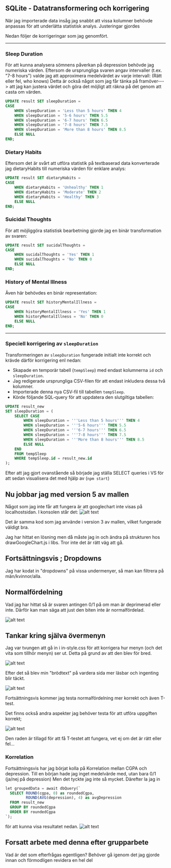 ## SQLite - Datatransformering och korrigering

När jag importerade data insåg jag snabbt att vissa kolumner behövde anpassas för att underlätta statistisk analys. Justeringar gjordes

Nedan följer de korrigeringar som jag genomfört.


---

### Sleep Duration
För att kunna analysera sömnens påverkan på depression behövde jag numeriska värden. Eftersom de ursprungliga svaren angav intervaller (t.ex. "7-8 hours") valde jag att approximera medelvärdet av varje intervall: (Rätt eller fel, who knows) Detta är också något som jag får tänka på framöver---> att jag kan justera värdet och göra det möjligt att räkna på det genom att casta om värden.
```sql
UPDATE result SET sleepDuration =
CASE
    WHEN sleepDuration = 'Less than 5 hours' THEN 4
    WHEN sleepDuration = '5-6 hours' THEN 5.5
    WHEN sleepDuration = '6-7 hours' THEN 6.5
    WHEN sleepDuration = '7-8 hours' THEN 7.5
    WHEN sleepDuration = 'More than 8 hours' THEN 8.5
    ELSE NULL
END;
```

### Dietary Habits
Eftersom det är svårt att utföra statistik på textbaserad data konverterade jag dietaryHabits till numeriska värden för enklare analys:

```sql
UPDATE result SET dietaryHabits =
CASE
    WHEN dietaryHabits = 'Unhealthy' THEN 1
    WHEN dietaryHabits = 'Moderate' THEN 2
    WHEN dietaryHabits = 'Healthy' THEN 3
    ELSE NULL
END;
```

### Suicidal Thoughts
För att möjliggöra statistisk bearbetning gjorde jag en binär transformation av svaren:

```sql
UPDATE result SET sucidalThoughts =
CASE
    WHEN sucidalThoughts = 'Yes' THEN 1
    WHEN sucidalThoughts = 'No' THEN 0
    ELSE NULL
END;
```

### History of Mental Illness
Även här behövdes en binär representation:

```sql
UPDATE result SET historyMentalIllness =
CASE
    WHEN historyMentalIllness = 'Yes' THEN 1
    WHEN historyMentalIllness = 'No' THEN 0
    ELSE NULL
END;
```

---

### Speciell korrigering av `sleepDuration`
Transformeringen av `sleepDuration` fungerade initialt inte korrekt och krävde därför korrigering enl nedan:

- Skapade en temporär tabell (`tempSleep`) med endast kolumnerna `id` och `sleepDuration`.
- Jag redigerade ursprungliga CSV-filen för att endast inkludera dessa två kolumner.
- Importerade denna nya CSV-fil till tabellen `tempSleep`.
- Körde följande SQL-query för att uppdatera den slutgiltiga tabellen:

```sql
UPDATE result_new
SET sleepDuration = (
    SELECT CASE
        WHEN sleepDuration = '''Less than 5 hours''' THEN 4
        WHEN sleepDuration = '''5-6 hours''' THEN 5.5
        WHEN sleepDuration = '''6-7 hours''' THEN 6.5
        WHEN sleepDuration = '''7-8 hours''' THEN 7.5
        WHEN sleepDuration = '''More than 8 hours''' THEN 8.5
        ELSE NULL
    END
    FROM tempSleep
    WHERE tempSleep.id = result_new.id
);
```

Efter att jag gjort ovanstående så började jag ställa SELECT queries i VS för att sedan visualisera det med hjälp av (`npm start`)


## Nu jobbar jag med version 5 av mallen

Något som jag inte får att fungera är att googlechart inte visas på localhostsidan. 
I konsolen står det: ![alt text](image.png)

Det är samma kod som jag använde i version 3 av mallen, vilket fungerade väldigt bra. 

Jag har hittat en lösning men då måste jag in och ändra på strukturen hos drawGoogleChart.js i libs.
Tror inte det är rätt väg att gå.

## Fortsättningsvis ; Dropdowns

Jag har kodat in "dropdowns" på vissa undermenyer, så man kan filtrera på män/kvinnor/alla. 


## Normalfördelning

Vad jag har hittat så är  svaren antingen 0/1 på om man är deprimerad eller inte. Därför kan man säga att just den biten inte är normalfördelad. 

![alt text](image-2.png)


## Tankar kring själva övermenyn

Jag var tvungen att gå in i in-style.css för att korrigera hur menyn (och det vita som tillhör menyn) ser ut. 
Detta på grund av att den blev för bred. 

![alt text](image.png)

Efter det så blev min "brödtext" på vardera sida mer läsbar och ingenting blir täckt. 

![alt text](image-1.png)


Fortsättningsvis kommer jag testa normalfördelning mer korrekt och även T-test. 



Det finns också andra aspekter jag behöver testa för att utföra uppgiften korrekt; 

![alt text](image-3.png)

Den raden är tillagd för att få T-testet att fungera, vet ej om det är rätt eller fel...


### Korrelation
Fortsättningsvis har jag börjat kolla på Korrelation mellan CGPA och depression. 
Till en början hade jag inget medelvärde med, utan bara 0/1 (ja/nej på depression) 
Men det tyckte jag inte så mycket. 
Därefter la jag in
``` sql
let groupedData = await dbQuery(`
  SELECT ROUND(cgpa, 0) as roundedCgpa,
         ROUND(AVG(depression), 4) as avgDepression
  FROM result_new
  GROUP BY roundedCgpa
  ORDER BY roundedCgpa
`);
```
för att kunna visa resultatet nedan. 
![alt text](image-4.png)

## Forsatt arbete med denna efter grupparbete


Vad är det som efterfrågas egentligen?
Behöver gå igenom det jag gjorde innan och förmodligen revidera en hel del